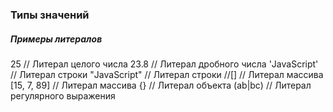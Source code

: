 ### Типы значений

##### Примеры литералов

25 // Литерал целого числа
23.8 // Литерал дробного числа
'JavaScript' // Литерал строки
"JavaScript" // Литерал строки
//[] // Литерал массива
[15, 7, 89] // Литерал массива
{} // Литерал объекта
(ab|bc) // Литерал регулярного выражения
